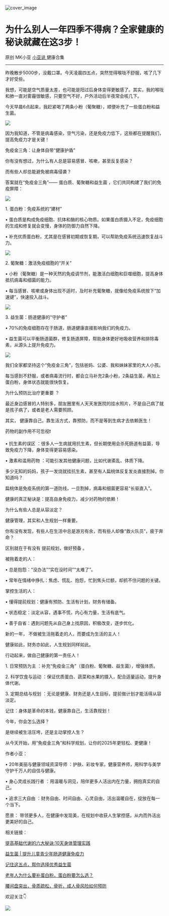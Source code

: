 ---
---
![cover_image](https://mmbiz.qpic.cn/mmbiz_jpg/A8SKDch4cJFChU2ibV09j4C3myCQgDROeAl80d5wSJd84XMG7dMnFFxJibXbObhEqQUar6ibs1aYknVkkUicsI9VTA/0?wx_fmt=jpeg)

#  为什么别人一年四季不得病？全家健康的秘诀就藏在这3步！

原创  MK小亚  [ 小亚说 ](https://mp.weixin.qq.com/mp/appmsgalbum?__biz=MzUxNDAwNTk0MQ==&action=getalbum&album_id=1708249854717526017#wechat_redirect) 健康合集

__ _ _ _ _

  

昨晚散步5000步，没戴口罩。今天凌晨四五点，突然觉得喉咙不舒服，咳了几下才好受些。

我想，可能是空气质量太差，也可能是阳过后身体变得更敏感了。其实，我的喉咙和肺一直对雾霾很敏感，只要空气不好，户外活动后半夜常会咳几下。

  

今天早晨6点起来，我赶紧喝了两条小粉（葡聚糖），顺便补充了一些蛋白粉和益生菌。

![](https://mmbiz.qpic.cn/mmbiz_jpg/A8SKDch4cJFChU2ibV09j4C3myCQgDROesRiao7EaqAUiajVjfBicYAicJrDLNwlicjNTI6tNERuU3W7OBqYYd7iaQhuA/640?wx_fmt=jpeg)

  

因为我知道，不管是病毒感染，空气污染，还是免疫力低下，这些都在提醒我们，  提高免疫力才是关键！

  

免疫金三角：让身体自带“健康护盾”

  

你有没有想过，为什么有人总是容易感冒、咳嗽，甚至反复感染？

而有些人却总能避免被病毒侵袭？

  

答案就在“免疫金三角”——  蛋白质、葡聚糖和益生菌  ，它们共同构建了我们的免疫屏障：

![](https://mmbiz.qpic.cn/mmbiz_jpg/A8SKDch4cJFChU2ibV09j4C3myCQgDROe02ot07xU6mUGg0PYvXWjuMias6JflXnsic9ibpAB7RJRvB0gsVbib4d2zg/640?wx_fmt=jpeg)

  

  

1\.  蛋白粉：免疫系统的“建材”

  

•  蛋白质是构成免疫细胞、抗体和酶的核心物质。如果蛋白质摄入不足，免疫细胞的生成和修复就会变慢，身体的防御力自然下降。

•  补充优质蛋白粉，尤其是在感冒初期或恢复期，可以帮助免疫系统迅速恢复战斗力。

![](https://mmbiz.qpic.cn/mmbiz_jpg/A8SKDch4cJFChU2ibV09j4C3myCQgDROeicGkdB8no1Tms1U3F01hA3l71nmibrjpq7Pyib1HZFcHtk997ic5EicibO1g/640?wx_fmt=jpeg)

  

  

  

2\.  葡聚糖：激活免疫细胞的“开关”

  

•  小粉（葡聚糖）是一种天然的免疫调节剂，能激活白细胞和巨噬细胞，提高身体抵抗病毒和细菌的能力。

•  每当感冒、咳嗽或身体出现不适时，及时补充葡聚糖，就像给免疫系统按下“加速键”，快速投入战斗。

![](https://mmbiz.qpic.cn/mmbiz_jpg/A8SKDch4cJFChU2ibV09j4C3myCQgDROeqGN5CoHppeIb5icRrJvpmQl9CaicGwytoGup4kvkBBjJOKGdU7TJmqog/640?wx_fmt=jpeg)  

  

3\.  益生菌：肠道健康的“守护者”

  

•  70%的免疫细胞存在于肠道，肠道健康直接影响我们的免疫力。

•  益生菌可以平衡肠道菌群，修复肠道屏障，帮助身体更好地吸收营养和排除毒素，从源头上提升免疫力。

![](https://mmbiz.qpic.cn/mmbiz_jpg/A8SKDch4cJFChU2ibV09j4C3myCQgDROeWmEGyBK8kbwJWQohM3cQtd6oI64gTFpu6SMLJ2nwYVpH7NRf0TYj4Q/640?wx_fmt=jpeg)  

  

我们全家都坚持这个“免疫金三角”，包括爸妈、公婆、我和妹妹家里的大人小孩。

  

每当感到不舒服，或者病毒流行时，都会立马补充2条小粉，2条益生菌，再加上蛋白粉，身体状态就能很快恢复。

  

为什么预防比治疗更重要  ？

  

最近身边感冒的人特别多，朋友圈里有人天天发医院的挂水照片，不是自己病了就是孩子病了，或者是老人需要照顾。

  

其实，  健康靠自己，靠生活方式，靠预防，而不是等到生病才去依赖医生！

  

药物的副作用不可忽视❗️

  

•  抗生素的误区  ：很多人一生病就用抗生素，但长期使用会杀死肠道有益菌，导致免疫力下降，身体变得更容易感染。

  

•  激素和滥用药物  ：可能引发其他健康问题，比如代谢紊乱、体质下降。

  

多少无知的妈妈，孩子一发烧就挂抗生素，甚至有人扁桃体反复发炎直接割掉。你知道吗？

扁桃体是免疫系统的第一道防线，一旦割掉，病毒和细菌更容易“长驱直入”。

  

健康的真正秘诀是：提高自身免疫力，减少对药物的依赖！

  

为什么有些人总是从容淡定？

  

健康管理，其实和人生规划一样重要。

你有没有发现，有些人在生活中总是游刃有余，而有些人却像“救火队员”，疲于奔命？

区别就在于有没有  提前规划，做好预备  。

  

被拖着走的人：

•  总是抱怨：“没办法”“实在没时间”“太难了”。

•  常年在情绪中挣扎：焦虑、慌乱、抱怨，忙到焦头烂额，却抓不住问题的关键。

  

掌控生活的人：

•  懂得提前规划：健康有预防、生活有计划，财务有储备。

•  状态稳定：淡定从容，遇事不慌，内心有力量，生活有底气。

•  善于自省：遇到问题先从自己身上找原因，积极改变，逐步优化。

  

新的一年，  不做被生活拖着走的人，而要成为生活的主人！

健康如此，财务亦如此，人生规划同样如此。

  

行动起来，做自己健康的第一责任人！

  

1\.  日常预防为主  ：补充“免疫金三角”（蛋白粉、葡聚糖、益生菌），增强体质。

  

2\.  科学饮食与运动  ：保证优质蛋白、蔬菜和水果的摄入，配合适量运动，提升身体代谢。

  

3\.  定期总结与规划  ：无论是健康、财务还是人生目标，提前做计划才能活得从容淡定。

  

记住：身体是革命的本钱，健康靠自己，生活靠规划！

  

今年，你会怎么选择？

是继续被生活压垮，还是主动掌控人生？

  

从今天开始，用“免疫金三角”和科学规划，让你的2025年更轻松、更健康！

  

  

作者小亚：

•  20年美丽与健康领域资深导师  ：护肤、彩妆专家，健康营养师，用科学与美学守护千万人的自信与健康。

  

•  身心灵成长践行者  ：用温暖与洞见，陪伴更多人活出内在力量，拥抱真实的自己。  

  

•  追求三大自由  ：财务自由、时间自由、心灵自由，活出温暖自在，绽放在每一个当下。  

  

愿景：  带领更多人，在健康中发现美，在规划中收获人生掌控感，从内而外活出更美好的自己。  

  
相关链接：

[ 提高基础代谢的六大秘诀:10天身体管理实践
](https://mp.weixin.qq.com/s?__biz=MzUxNDAwNTk0MQ==&mid=2247485939&idx=1&sn=3845b65198b6402fb0dc580a8e27d882&scene=21#wechat_redirect)

[ 益生菌 | 提升儿童青少年肠道健康免疫力
](https://mp.weixin.qq.com/s?__biz=MzUxNDAwNTk0MQ==&mid=2247485406&idx=2&sn=024c0d812a6d409b15bb72b739929f88&scene=21#wechat_redirect)

  

[ 记住这五点，帮你选择优秀益生菌
](https://mp.weixin.qq.com/s?__biz=MzUxNDAwNTk0MQ==&mid=2247485233&idx=1&sn=efe9ec91e7182377b80e92ccfcbbcbfe&scene=21#wechat_redirect)  

  

[ 老年人为什么要补蛋白粉，蛋白粉要怎么选？
](https://mp.weixin.qq.com/s?__biz=MzUxNDAwNTk0MQ==&mid=2247484820&idx=1&sn=b8f4a58f9ea612039d0fc2952ea9fb3e&scene=21#wechat_redirect)  

  

[ 腰间盘突出，骨质疏松，骨折，成人骨风险如何预防
](https://mp.weixin.qq.com/s?__biz=MzUxNDAwNTk0MQ==&mid=2247484926&idx=1&sn=21d233c54b8ec1810cd5083fc3b16b2d&scene=21#wechat_redirect)  

  

欢迎关注👇

  

  
![](https://mmbiz.qpic.cn/mmbiz_jpg/A8SKDch4cJFChU2ibV09j4C3myCQgDROefMMfb2ZltMFBNianSF8lpYaTVSK2wW5U0jXUMNSHTM7WK1RCXUXXZ2g/640?wx_fmt=jpeg)
